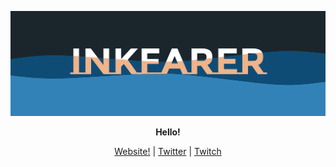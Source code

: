 ![Logo](inkybanner.png)

<p align="center">
  <b>Hello!</b>
</a>

<p align="center">
  <a href="https://inkfarer.com">Website!</a>
  |
  <a href="https://twitter.com/inkfarer">Twitter</a>
  |
  <a href="https://www.twitch.tv/inkfarer">Twitch</a>
</p>

<!--
**inkfarer/inkfarer** is a ✨ _special_ ✨ repository because its `README.md` (this file) appears on your GitHub profile.

Here are some ideas to get you started:

- 🔭 I’m currently working on ...
- 🌱 I’m currently learning ...
- 👯 I’m looking to collaborate on ...
- 🤔 I’m looking for help with ...
- 💬 Ask me about ...
- 📫 How to reach me: ...
- 😄 Pronouns: ...
- ⚡ Fun fact: ...
-->
